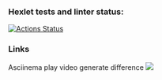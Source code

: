 ### Hexlet tests and linter status:
[![Actions Status](https://github.com/oleg-dixon/python-project-50/actions/workflows/hexlet-check.yml/badge.svg)](https://github.com/oleg-dixon/python-project-50/actions)

### Links
Asciinema play video generate difference
<a href="https://asciinema.org/a/45M7valtIygIqxKGKuyvZgnpS" target="_blank"><img src="https://asciinema.org/a/45M7valtIygIqxKGKuyvZgnpS.svg" /></a>